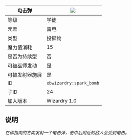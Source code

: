 | 电击弹 |![](https://github.com/Electroblob77/Wizardry/blob/1.12.2/src/main/resources/assets/ebwizardry/textures/spells/spark_bomb.png)|
|---|---|
| 等级 | 学徒 |
| 元素 | 雷电 |
| 类型 | 投掷物 |
| 魔力值消耗 | 15 |
| 是否为持续型 | 否 |
| 可被巫师发动 | 是 |
| 可被发射器施展 | 是 |
| ID | `ebwizardry:spark_bomb` |
| 子ID | 24 |
| 加入版本 | Wizardry 1.0 |
## 说明
_在你指向的方向发射一个电击弹，击中后附近的敌人会受到电击。_
